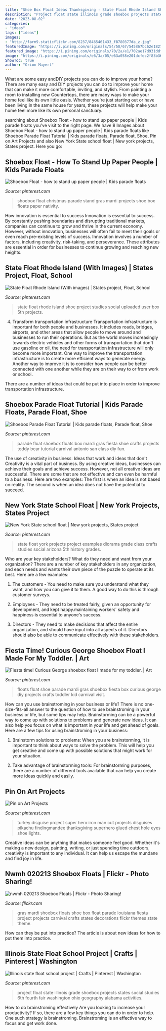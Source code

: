```yaml
---
title: "Shoe Box Float Ideas Thanksgiving - State Float Rhode Island Shoe Project Studies Social Uploaded User Box 5th Projects"
description: "Project float state illinois grade shoebox projects states social studies 6th fourth fair washington ohio geography alabama activities"
date: "2023-08-02"
categories:
- "ideas"
tags: ["ideas"]
images:
- "http://farm9.staticflickr.com/8237/8465461433_f8780377da_z.jpg"
featuredImage: "https://i.pinimg.com/originals/54/58/67/545867bc62e182738d38039c0e018012.jpg"
featured_image: "https://i.pinimg.com/originals/70/2a/e1/702ae17d931ddf5b6ae5f15e12279a81.jpg"
image: "https://i.pinimg.com/originals/e6/3a/05/e63a058e201dcfec2f83b36ae84f8685.jpg"
ShowToc: true
author: "Orion Mayert"
---
```



What are some easy andDIY projects you can do to improve your home?
There are many easy and DIY projects you can do to improve your home that can make it more comfortable, inviting, and stylish. From painting a room to installing new Countertops, there are many ways to make your home feel like its own little oasis. Whether you're just starting out or have been living in the same house for years, these projects will help make your home feel more like its own personal sanctuary.

	

		
searching about Shoebox Float - how to stand up paper people | Kids parade floats you've visit to the right page. We have 8 Images about Shoebox Float - how to stand up paper people | Kids parade floats like Shoebox Parade Float Tutorial | Kids parade floats, Parade float, Shoe, Pin on Art Projects and also New York State school float | New york projects, States project. Here you go:
		
    
## Shoebox Float - How To Stand Up Paper People | Kids Parade Floats

<img loading=lazy src="https://i.pinimg.com/736x/5f/7d/16/5f7d16df3d7b4f832927e187644437c9--christmas-shoebox-christmas-ideas.jpg" onerror="this.onerror=null;this.src='https://tse4.mm.bing.net/th?id=OIP.lTtjMTXw6RLQZkvW3FUVsgHaJ4&amp;pid=15.1';" alt="Shoebox Float - how to stand up paper people | Kids parade floats">

_Source: pinterest.com_

>shoebox float christmas parade stand gras mardi projects shoe box floats paper nativity. 

	

How innovation is essential to success
Innovation is essential to success. By constantly pushing boundaries and disrupting traditional markets, companies can continue to grow and thrive in the current economy. However, without innovation, businesses will often fail to meet their goals or even reach pre-existing levels of success. Innovation involves a number of factors, including creativity, risk-taking, and perseverance. These attributes are essential in order for businesses to continue growing and reaching new heights.

    
## State Float Rhode Island (With Images) | States Project, Float, School

<img loading=lazy src="https://i.pinimg.com/originals/e6/3a/05/e63a058e201dcfec2f83b36ae84f8685.jpg" onerror="this.onerror=null;this.src='https://tse2.mm.bing.net/th?id=OIP.QbMlqP7lM7cywxrQoyVGpwHaNK&amp;pid=15.1';" alt="State Float Rhode Island (With images) | States project, Float, School">

_Source: pinterest.com_

>state float rhode island shoe project studies social uploaded user box 5th projects. 

	

4) Transform transportation infrastructure
Transportation infrastructure is important for both people and businesses. It includes roads, bridges, airports, and other areas that allow people to move around and businesses to run their operations. But as the world moves increasingly towards electric vehicles and other forms of transportation that don't use gasoline or oil, the need for transportation infrastructure will only become more important. 
One way to improve the transportation infrastructure is to create more efficient ways to generate energy. Another way to improve it is to consider how people can be better connected with one another while they are on their way to or from work or school. 

There are a number of ideas that could be put into place in order to improve transportation infrastructure.

    
## Shoebox Parade Float Tutorial | Kids Parade Floats, Parade Float, Shoe

<img loading=lazy src="https://i.pinimg.com/736x/27/3e/5f/273e5f854f55eb0b9af5843c83518cda.jpg" onerror="this.onerror=null;this.src='https://tse3.mm.bing.net/th?id=OIP.C-m2XP5SMh4Xc_TRsE2t_AHaJ4&amp;pid=15.1';" alt="Shoebox Parade Float Tutorial | Kids parade floats, Parade float, Shoe">

_Source: pinterest.com_

>parade float shoebox floats box mardi gras fiesta shoe crafts projects teddy bear tutorial carnival antonio san class diy fun. 

	

The use of creativity in business: Ideas that work and ideas that don't
Creativity is a vital part of business. By using creative ideas, businesses can achieve their goals and achieve success. However, not all creative ideas are successful. There are some that are not effective and can even be harmful to a business. Here are two examples: The first is when an idea is not based on reality. The second is when an idea does not have the potential to succeed.

    
## New York State School Float | New York Projects, States Project

<img loading=lazy src="https://i.pinimg.com/originals/da/17/2d/da172d7d7d350bc22c4f25e433b12964.jpg" onerror="this.onerror=null;this.src='https://tse1.mm.bing.net/th?id=OIP.sheH2eZ-8VQQ4MXtQaQ4mgHaJ4&amp;pid=15.1';" alt="New York State school float | New york projects, States project">

_Source: pinterest.com_

>state float york projects project examples diorama grade class crafts studies social arizona 5th history grades. 

	

Who are your key stakeholders? What do they need and want from your organization?
There are a number of key stakeholders in any organization, and each needs and wants their own piece of the puzzle to operate at its best. Here are a few examples:
1. The customers - You need to make sure you understand what they want, and how you can give it to them. A good way to do this is through customer surveys.

2. Employees - They need to be treated fairly, given an opportunity for development, and kept happy.maintaining workers' safety and happiness is essential to anyone's success.

3. Directors - They need to make decisions that affect the entire organization, and should have input into all aspects of it. Directors should also be able to communicate effectively with these stakeholders.

    
## Fiesta Time! Curious George Shoebox Float I Made For My Toddler. | Art

<img loading=lazy src="https://i.pinimg.com/originals/54/58/67/545867bc62e182738d38039c0e018012.jpg" onerror="this.onerror=null;this.src='https://tse2.mm.bing.net/th?id=OIP.GFy1U3V5BZO0ZEAvpqFvLgHaJ4&amp;pid=15.1';" alt="Fiesta time! Curious George shoebox float I made for my toddler. | Art">

_Source: pinterest.com_

>floats float shoe parade mardi gras shoebox fiesta box curious george diy projects crafts toddler kid carnival visit. 

	

How can you use brainstroming in your business or life?
There is no one-size-fits-all answer to the question of how to use brainstroming in your business or life, but some tips may help. Brainstorming can be a powerful way to come up with solutions to problems and generate new ideas. It can also help you focus on what is important in your life and get ahead of goals. Here are a few tips for using brainstroming in your business: 
1. Brainstorm solutions to problems: When you are brainstorming, it is important to think about ways to solve the problem. This will help you get creative and come up with possible solutions that might work for your situation. 

2. Take advantage of brainstorming tools: For brainstorming purposes, there are a number of different tools available that can help you create more ideas quickly and easily.

    
## Pin On Art Projects

<img loading=lazy src="https://i.pinimg.com/originals/70/2a/e1/702ae17d931ddf5b6ae5f15e12279a81.jpg" onerror="this.onerror=null;this.src='https://tse3.mm.bing.net/th?id=OIP.Pfp0XE8zosd7RLZnNaEdHgHaJ4&amp;pid=15.1';" alt="Pin on Art Projects">

_Source: pinterest.com_

>turkey disguise project super hero iron man cut projects disguises pikachu findingmandee thanksgiving superhero glued chest hole eyes shoe lights. 

	

Creative ideas can be anything that makes someone feel good. Whether it's making a new design, painting, writing, or just spending time outdoors, creativity is important to any individual. It can help us escape the mundane and find joy in life.

    
## Nwmh 020213 Shoebox Floats | Flickr - Photo Sharing!

<img loading=lazy src="http://farm9.staticflickr.com/8237/8465461433_f8780377da_z.jpg" onerror="this.onerror=null;this.src='https://tse4.mm.bing.net/th?id=OIP.AedQC89ssBIPMaQRVd9oaQHaHr&amp;pid=15.1';" alt="nwmh 020213 Shoebox Floats | Flickr - Photo Sharing!">

_Source: flickr.com_

>gras mardi shoebox floats shoe box float parade louisiana fiesta project projects carnival crafts states decorations flickr themes state theme. 

	

How can they be put into practice?
The article is about new ideas for how to put them into practice.

    
## Illinois State Float School Project | Crafts | Pinterest | Washington

<img loading=lazy src="https://s-media-cache-ak0.pinimg.com/736x/8e/02/48/8e0248ca10b13dbb2a7936c3df4ce2e8.jpg" onerror="this.onerror=null;this.src='https://tse2.mm.bing.net/th?id=OIP.xUMMh5dEMeVAckVhq0V_2gHaJ3&amp;pid=15.1';" alt="Illinois state float school project | Crafts | Pinterest | Washington">

_Source: pinterest.com_

>project float state illinois grade shoebox projects states social studies 6th fourth fair washington ohio geography alabama activities. 

	

How to do brainstroming effectively
Are you looking to increase your productivity? If so, there are a few key things you can do in order to help. One such strategy is brainstroming. Brainstroming is an effective way to focus and get work done.

